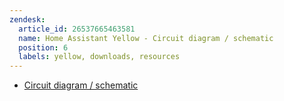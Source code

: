```yaml
---
zendesk:
  article_id: 26537665463581
  name: Home Assistant Yellow - Circuit diagram / schematic
  position: 6
  labels: yellow, downloads, resources
---
```


- [Circuit diagram / schematic](https://github.com/NabuCasa/yellow/releases/download/v1.3c/Yellow_v1.3c_Schematic_git.8957b440adda.pdf)
